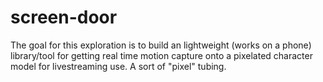 # screen-door
The goal for this exploration is to build an lightweight (works on a phone) library/tool for getting real time motion capture onto a pixelated character model for livestreaming use. A sort of "pixel" tubing.
